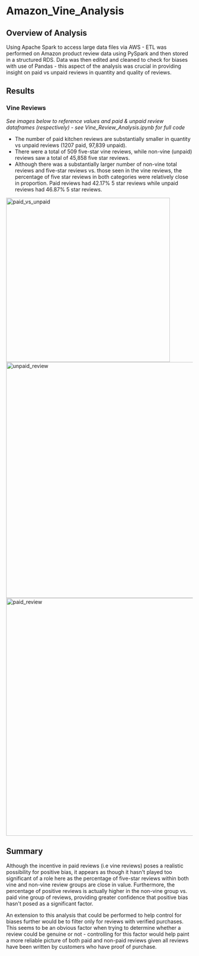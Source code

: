 # Amazon_Vine_Analysis
## Overview of Analysis 
Using Apache Spark to access large data files via AWS - ETL was performed on Amazon product review data using PySpark and then stored in a structured RDS. Data was then edited and cleaned to check for biases with use of Pandas - this aspect of the analysis was crucial in providing insight on paid vs unpaid reviews in quantity and quality of reviews.

## Results
### Vine Reviews 
*See images below to reference values and paid & unpaid review dataframes (respectively) - see Vine_Review_Analysis.ipynb for full code*
- The number of paid kitchen reviews are substantially smaller in quantity vs unpaid reviews (1207 paid, 97,839 unpaid).
- There were a total of 509 five-star vine reviews, while non-vine (unpaid) reviews saw a total of 45,858 five star reviews.
- Although there was a substantially larger number of non-vine total reviews and five-star reviews vs. those seen in the vine reviews, the percentage of five star reviews in both categories were relatively close in proportion. Paid reviews had 42.17% 5 star reviews while unpaid reviews had 46.87% 5 star reviews. 

<img width="442" alt="paid_vs_unpaid" src="https://user-images.githubusercontent.com/79600550/122697098-9bcbc880-d212-11eb-94d5-6cda69b0b5af.png">

<img width="635" alt="unpaid_review" src="https://user-images.githubusercontent.com/79600550/122699690-da17b680-d217-11eb-9a04-77a00d31ab39.png">

<img width="640" alt="paid_review" src="https://user-images.githubusercontent.com/79600550/122699697-ddab3d80-d217-11eb-9055-669292c9e180.png">

## Summary
Although the incentive in paid reviews (i.e vine reviews) poses a realistic possibility for positive bias, it appears as though it hasn't played too significant of a role here as the percentage of five-star reviews within both vine and non-vine review groups are close in value. Furthermore, the percentage of positive reviews is actually higher in the non-vine group vs. paid vine group of reviews, providing greater confidence that positive bias hasn't posed as a significant factor. 

An extension to this analysis that could be performed to help control for biases further would be to filter only for reviews with verified purchases. This seems to be an obvious factor when trying to determine whether a review could be genuine or not - controlling for this factor would help paint a more reliable picture of both paid and non-paid reviews given all reviews have been written by customers who have proof of purchase.


